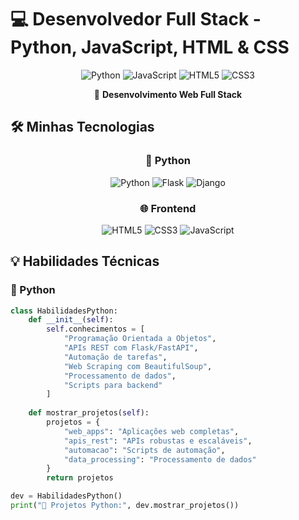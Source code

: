 # 💻 Desenvolvedor Full Stack - Python, JavaScript, HTML & CSS

<div align="center">

![Python](https://img.shields.io/badge/Python-3776AB?style=for-the-badge&logo=python&logoColor=white)
![JavaScript](https://img.shields.io/badge/JavaScript-F7DF1E?style=for-the-badge&logo=javascript&logoColor=black)
![HTML5](https://img.shields.io/badge/HTML5-E34F26?style=for-the-badge&logo=html5&logoColor=white)
![CSS3](https://img.shields.io/badge/CSS3-1572B6?style=for-the-badge&logo=css3&logoColor=white)

🚀 **Desenvolvimento Web Full Stack**

</div>

## 🛠️ Minhas Tecnologias

<div align="center">

### 🐍 Python
![Python](https://img.shields.io/badge/Python-Expert-3776AB?style=flat-square&logo=python)
![Flask](https://img.shields.io/badge/Flask-Intermediate-000000?style=flat-square&logo=flask)
![Django](https://img.shields.io/badge/Django-Intermediate-092E20?style=flat-square&logo=django)

### 🌐 Frontend
![HTML5](https://img.shields.io/badge/HTML5-Expert-E34F26?style=flat-square&logo=html5)
![CSS3](https://img.shields.io/badge/CSS3-Expert-1572B6?style=flat-square&logo=css3)
![JavaScript](https://img.shields.io/badge/JavaScript-Advanced-F7DF1E?style=flat-square&logo=javascript)

</div>

## 💡 Habilidades Técnicas

### 🐍 Python
```python
class HabilidadesPython:
    def __init__(self):
        self.conhecimentos = [
            "Programação Orientada a Objetos",
            "APIs REST com Flask/FastAPI",
            "Automação de tarefas",
            "Web Scraping com BeautifulSoup",
            "Processamento de dados",
            "Scripts para backend"
        ]
    
    def mostrar_projetos(self):
        projetos = {
            "web_apps": "Aplicações web completas",
            "apis_rest": "APIs robustas e escaláveis",
            "automacao": "Scripts de automação",
            "data_processing": "Processamento de dados"
        }
        return projetos

dev = HabilidadesPython()
print("🚀 Projetos Python:", dev.mostrar_projetos())
